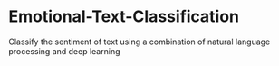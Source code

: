 # Emotional-Text-Classification
Classify the sentiment of text using a combination of natural language processing and deep learning
